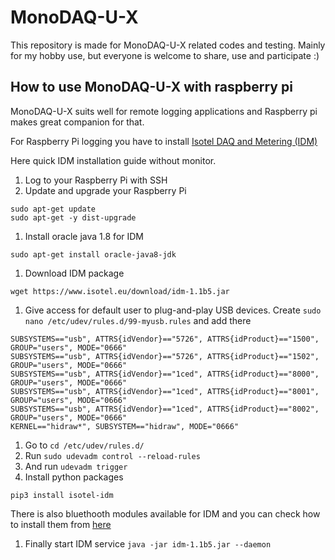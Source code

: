 # MonoDAQ-U-X
This repository is made for MonoDAQ-U-X related codes and testing. Mainly for my hobby use, but everyone is welcome to share, use and participate :)

## How to use MonoDAQ-U-X with raspberry pi
MonoDAQ-U-X suits well for remote logging applications and Raspberry pi makes great companion for that.

For Raspberry Pi logging you have to install [Isotel DAQ and Metering (IDM)](https://www.isotel.eu/idm/rpi.html "Setting up Isotel IDM on Raspberry PI")

Here quick IDM installation guide without monitor.
1. Log to your Raspberry Pi with SSH
1. Update and upgrade your Raspberry Pi
```
sudo apt-get update
sudo apt-get -y dist-upgrade  
```
1. Install oracle java 1.8 for IDM
```
sudo apt-get install oracle-java8-jdk
```
1. Download IDM package
```
wget https://www.isotel.eu/download/idm-1.1b5.jar
```
1. Give access for default user to plug-and-play USB devices. Create `sudo nano /etc/udev/rules.d/99-myusb.rules` and add there
```
SUBSYSTEMS=="usb", ATTRS{idVendor}=="5726", ATTRS{idProduct}=="1500", GROUP="users", MODE="0666"
SUBSYSTEMS=="usb", ATTRS{idVendor}=="5726", ATTRS{idProduct}=="1502", GROUP="users", MODE="0666"
SUBSYSTEMS=="usb", ATTRS{idVendor}=="1ced", ATTRS{idProduct}=="8000", GROUP="users", MODE="0666"
SUBSYSTEMS=="usb", ATTRS{idVendor}=="1ced", ATTRS{idProduct}=="8001", GROUP="users", MODE="0666"
SUBSYSTEMS=="usb", ATTRS{idVendor}=="1ced", ATTRS{idProduct}=="8002", GROUP="users", MODE="0666"
KERNEL=="hidraw*", SUBSYSTEM=="hidraw", MODE="0666"
```
1. Go to `cd /etc/udev/rules.d/`
1. Run `sudo udevadm control --reload-rules`
1. And run `udevadm trigger`
1. Install python packages
```
pip3 install isotel-idm
```
There is also bluethooth modules available for IDM and you can check how to install them from [here](https://www.isotel.eu/idm/rpi.html "Setting up Isotel IDM on Raspberry PI")

1. Finally start IDM service ```java -jar idm-1.1b5.jar --daemon```

